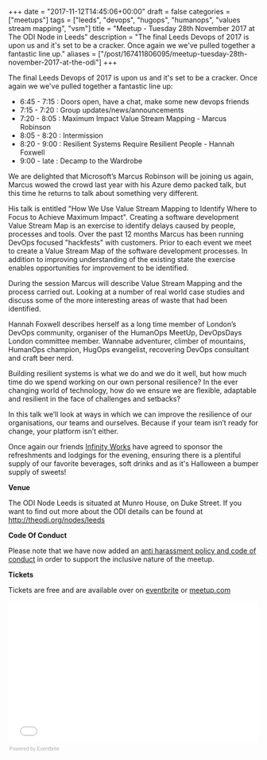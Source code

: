 +++
date = "2017-11-12T14:45:06+00:00"
draft = false
categories = ["meetups"]
tags = ["leeds", "devops", "hugops", "humanops", "values stream mapping", "vsm"]
title = "Meetup - Tuesday 28th November 2017 at The ODI Node in Leeds"
description = "The final Leeds Devops of 2017 is upon us and it's set to be a cracker. Once again we we've pulled together a fantastic line up."
aliases = ["/post/167411806095/meetup-tuesday-28th-november-2017-at-the-odi"]
+++
<p><p>The final Leeds Devops of 2017 is upon us and it's set to be a cracker. Once again we we've pulled together a fantastic line up:</p><ul><li>6:45 - 7:15 : Doors open, have a chat, make some new devops friends</li><li>7:15 - 7:20 : Group updates/news/announcements</li><li>7:20 - 8:05 : Maximum Impact Value Stream Mapping - Marcus Robinson</li><li>8:05 - 8:20 : Intermission</li><li>8:20 - 9:00 : Resilient Systems Require Resilient People - Hannah Foxwell</li><li>9:00 - late : Decamp to the Wardrobe</li></ul><!-- more --><p>We are delighted that Microsoft’s Marcus Robinson will be joining us again, Marcus wowed the crowd last year with his Azure demo packed talk, but this time he returns to talk about something very different.</p><p>His talk is entitled "How We Use Value Stream Mapping to Identify Where to Focus to Achieve Maximum Impact". Creating a software development Value Stream Map is an exercise to identify delays caused by people, processes and tools. Over the past 12 months Marcus has been running DevOps focused "hackfests" with customers. Prior to each event we meet to create a Value Stream Map of the software development processes. In addition to improving understanding of the existing state the exercise enables opportunities for improvement to be identified.</p><p>During the session Marcus will describe Value Stream Mapping and the process carried out. Looking at a number of real world case studies and discuss some of the more interesting areas of waste that had been identified.</p><p>Hannah Foxwell describes herself as a long time member of London’s DevOps community, organiser of the HumanOps MeetUp, DevOpsDays London committee member. Wannabe adventurer, climber of mountains, HumanOps champion, HugOps evangelist, recovering DevOps consultant and craft beer nerd.</p><p>Building resilient systems is what we do and we do it well, but how much time do we spend working on our own personal resilience? In the ever changing world of technology, how do we ensure we are flexible, adaptable and resilient in the face of challenges and setbacks?</p><p>In this talk we’ll look at ways in which we can improve the resilience of our organisations, our teams and ourselves. Because if your team isn’t ready for change, your platform isn’t either.</p><p>Once again our friends <a href="https://www.infinityworks.com/">Infinity Works</a> have agreed to sponsor the refreshments and lodgings for the evening, ensuring there is a plentiful supply of our favorite beverages, soft drinks and as it's Halloween a bumper supply of sweets!</p><p><b>Venue</b></p><p>The ODI Node Leeds is situated at Munro House, on Duke Street. If you want to find out more about the ODI details can be found at <a href="http://theodi.org/nodes/leeds">http://theodi.org/nodes/leeds</a></p><p><b>Code Of Conduct</b></p><p>Please note that we have now added an <a href="http://www.leedsdevops.org.uk/post/165145559625/code-of-conduct">anti harassment policy and code of conduct</a> in order to support the inclusive nature of the meetup.</p><p><b>Tickets</b></p><p>Tickets are free and are available over on <a href="https://leedsdevops-nov-2017.eventbrite.co.uk">eventbrite</a> or <a href="https://www.meetup.com/LeedsDevops/events/245048675/">meetup.com</a></p>
<p></p><div style="width:100%; text-align:left;"><iframe src="//eventbrite.co.uk/tickets-external?eid=39810697869&amp;ref=etckt" frameborder="0" height="284" width="100%" marginheight="5" marginwidth="5" scrolling="auto"></iframe><div style="font-family:Helvetica, Arial; font-size:10px; padding:5px 0 5px; margin:2px; width:100%; text-align:left;"><a class="powered-by-eb" style="color: #ADB0B6; text-decoration: none;" target="_blank" href="http://www.eventbrite.co.uk/r/etckt">Powered by Eventbrite</a></div></div></p>